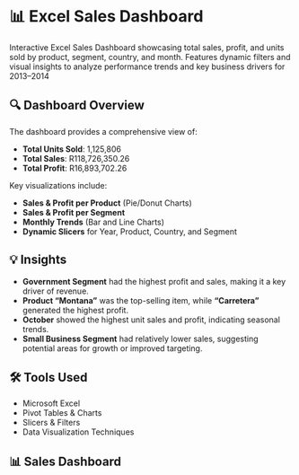 
# 📊 Excel Sales Dashboard
Interactive Excel Sales Dashboard showcasing total sales, profit, and units sold by product, segment, country, and month. Features dynamic filters and visual insights to analyze performance trends and key business drivers for 2013–2014

## 🔍 Dashboard Overview

The dashboard provides a comprehensive view of:

- **Total Units Sold**: 1,125,806  
- **Total Sales**: R118,726,350.26  
- **Total Profit**: R16,893,702.26

Key visualizations include:

- **Sales & Profit per Product** (Pie/Donut Charts)
- **Sales & Profit per Segment**
- **Monthly Trends** (Bar and Line Charts)
- **Dynamic Slicers** for Year, Product, Country, and Segment

## 💡 Insights

- **Government Segment** had the highest profit and sales, making it a key driver of revenue.
- **Product “Montana”** was the top-selling item, while **“Carretera”** generated the highest profit.
- **October** showed the highest unit sales and profit, indicating seasonal trends.
- **Small Business Segment** had relatively lower sales, suggesting potential areas for growth or improved targeting.

## 🛠 Tools Used

- Microsoft Excel  
- Pivot Tables & Charts  
- Slicers & Filters  
- Data Visualization Techniques

## 📊 Sales Dashboard






